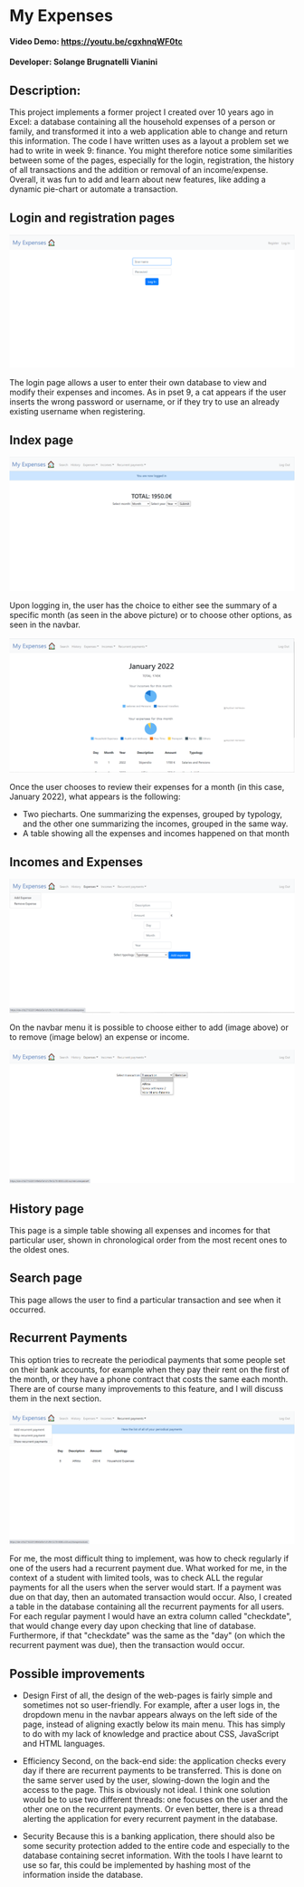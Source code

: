 # My Expenses
#### Video Demo:  <URL HERE>https://youtu.be/cgxhnqWF0tc
#### Developer: Solange Brugnatelli Vianini

## Description:

This project implements a former project I created over 10 years ago in Excel: a database containing all the household expenses of a person or family, and transformed it into a web application able to change and return this information.
The code I have written uses as a layout a problem set we had to write in week 9: finance. You might therefore notice some similarities between some of the pages, especially for the login, registration, the history of all transactions and the addition or removal of an income/expense.
Overall, it was fun to add and learn about new features, like adding a dynamic pie-chart or automate a transaction.

## Login and registration pages
<p align="center">
<img src="./assets/Login.png" class="center">
</p>

The login page allows a user to enter their own database to view and modify their expenses and incomes.
As in pset 9, a cat appears if the user inserts the wrong password or username, or if they try to use an already existing username when registering.

## Index page
<p align="center">
<img src="./assets/Index.png" class="center">
</p>

Upon logging in, the user has the choice to either see the summary of a specific month (as seen in the above picture) or to choose other options, as seen in the navbar.

<p align="center">
<img src="./assets/Piechart.png" class="center">
</p>

Once the user chooses to review their expenses for a month (in this case, January 2022), what appears is the following:
* Two piecharts. One summarizing the expenses, grouped by typology, and the other one summarizing the incomes, grouped in the same way.
* A table showing all the expenses and incomes happened on that month

## Incomes and Expenses
<p align="center">
<img src="./assets/Expenses.png" class="center">
</p>

On the navbar menu it is possible to choose either to add (image above) or to remove (image below) an expense or income.

<p align="center">
<img src="./assets/Expenses_2.png" class="center">
</p>

## History page
This page is a simple table showing all expenses and incomes for that particular user, shown in chronological order from the most recent ones to the oldest ones.

## Search page
This page allows the user to find a particular transaction and see when it occurred.

## Recurrent Payments
This option tries to recreate the periodical payments that some people set on their bank accounts, for example when they pay their rent on the first of the month, or they have a phone contract that costs the same each month.
There are of course many improvements to this feature, and I will discuss them in the next section.

<p align="center">
<img src="./assets/Periodicals.png" class="center">
</p>

For me, the most difficult thing to implement, was how to check regularly if one of the users had a recurrent payment due.
What worked for me, in the context of a student with limited tools, was to check ALL the regular payments for all the users when the server would start. If a payment was due on that day, then an automated transaction would occur.
Also, I created a table in the database containing all the recurrent payments for all users. For each regular payment I would have an extra column called "checkdate", that would change every day upon checking that line of database. Furthermore, if that "checkdate" was the same as the "day" (on which the recurrent payment was due), then the transaction would occur.

## Possible improvements

* Design
First of all, the design of the web-pages is fairly simple and sometimes not so user-friendly.
For example, after a user logs in, the dropdown menu in the navbar appears always on the left side of the page, instead of aligning exactly below its main menu.
This has simply to do with my lack of knowledge and practice about CSS, JavaScript and HTML languages.

* Efficiency
Second, on the back-end side: the application checks every day if there are recurrent payments to be transferred. This is done on the same server used by the user, slowing-down the login and the access to the page.
This is obviously not ideal. I think one solution would be to use two different threads: one focuses on the user and the other one on the recurrent payments. Or even better, there is a thread alerting the application for every recurrent payment in the database.

* Security
Because this is a banking application, there should also be some security protection added to the entire code and especially to the database containing secret information.
With the tools I have learnt to use so far, this could be implemented by hashing most of the information inside the database.
